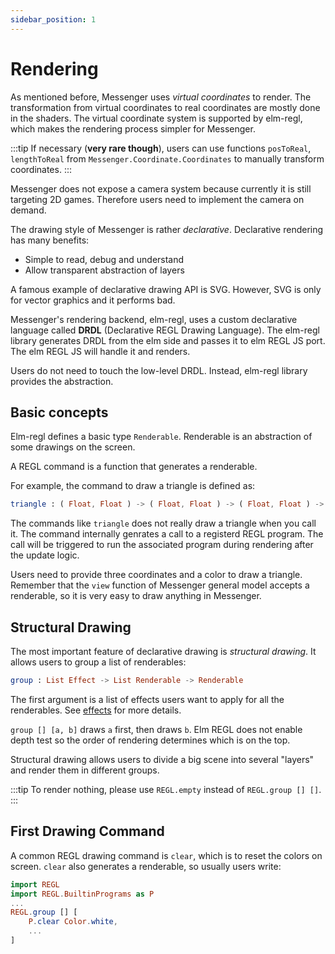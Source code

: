 ```yaml
---
sidebar_position: 1
---
```


# Rendering

As mentioned before, Messenger uses _virtual coordinates_ to render. The transformation from virtual coordinates to real coordinates are mostly done in the shaders.
The virtual coordinate system is supported by elm-regl, which makes the rendering process simpler for Messenger.

:::tip
If necessary (**very rare though**), users can use functions `posToReal`, `lengthToReal` from `Messenger.Coordinate.Coordinates` to manually transform coordinates.
:::

Messenger does not expose a camera system because currently it is still targeting 2D games. Therefore users need to implement the camera on demand.

The drawing style of Messenger is rather _declarative_. Declarative rendering has many benefits:

- Simple to read, debug and understand
- Allow transparent abstraction of layers

A famous example of declarative drawing API is SVG. However, SVG is only for vector graphics and it performs bad.

Messenger's rendering backend, elm-regl, uses a custom declarative language called **DRDL** (Declarative REGL Drawing Language). The elm-regl library generates DRDL from the elm side and passes it to elm REGL JS port.
The elm REGL JS will handle it and renders.

Users do not need to touch the low-level DRDL. Instead, elm-regl library provides the abstraction.

## Basic concepts

Elm-regl defines a basic type `Renderable`. Renderable is an abstraction of some drawings on the screen.

A REGL command is a function that generates a renderable.

For example, the command to draw a triangle is defined as:

```elm title="REGL/BuiltinPrograms.elm"
triangle : ( Float, Float ) -> ( Float, Float ) -> ( Float, Float ) -> Color -> Renderable
```

The commands like `triangle` does not really draw a triangle when you call it. The command internally genrates a call to a registerd REGL program. The call will be triggered to run the associated program during rendering after the update logic.

Users need to provide three coordinates and a color to draw a triangle. Remember that the `view` function of Messenger general model accepts a renderable, so it is very easy to draw anything in Messenger.

## Structural Drawing

The most important feature of declarative drawing is _structural drawing_. It allows users to group a list of renderables:

```elm title="REGL.elm"
group : List Effect -> List Renderable -> Renderable
```

The first argument is a list of effects users want to apply for all the renderables. See [effects](effects) for more details.

`group [] [a, b]` draws `a` first, then draws `b`. Elm REGL does not enable depth test so the order of rendering determines which is on the top.

Structural drawing allows users to divide a big scene into several "layers" and render them in different groups.

:::tip
To render nothing, please use `REGL.empty` instead of `REGL.group [] []`.
:::

## First Drawing Command

A common REGL drawing command is `clear`, which is to reset the colors on screen. `clear` also generates a renderable, so usually users write:

```elm
import REGL
import REGL.BuiltinPrograms as P
...
REGL.group [] [
    P.clear Color.white,
    ...
]
```
